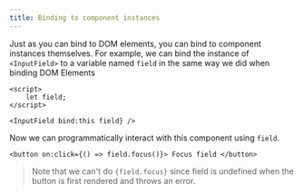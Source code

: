 ```yaml
---
title: Binding to component instances
---
```


Just as you can bind to DOM elements, you can bind to component instances themselves. For example, we can bind the instance of `<InputField>` to a variable named `field` in the same way we did when binding DOM Elements

```svelte
<script>
	let field;
</script>

<InputField bind:this field} />
```

Now we can programmatically interact with this component using `field`.

```svelte
<button on:click={() => field.focus()}> Focus field </button>
```

> Note that we can't do `{field.focus}` since field is undefined when the button is first rendered and throws an error.
